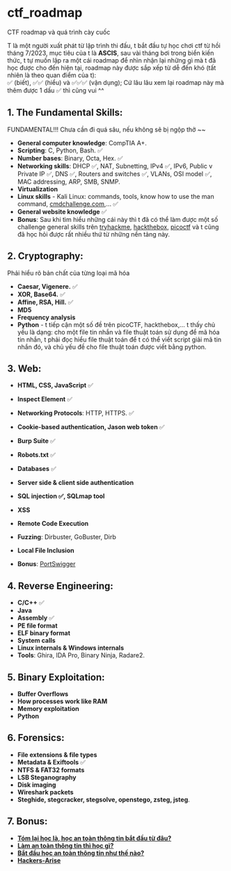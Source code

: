# ctf_roadmap
CTF roadmap và quá trình cày cuốc

T là một người xuất phát từ lập trình thi đấu, t bắt đầu tự học chơi ctf từ hồi tháng 7/2023, mục tiêu của t là **ASCIS**, sau vài tháng bơi trong biển kiến thức, t tự muốn lập ra một cái roadmap để nhìn nhận lại những gì mà t đã học được cho đến hiện tại, roadmap này được sắp xếp từ dễ đến khó (tất nhiên là theo quan điểm của t):   
✅ (biết), ✅✅ (hiểu) và ✅✅✅ (vận dụng);
Cứ lâu lâu xem lại roadmap này mà thêm được 1 dấu ✅ thì cũng vui ^^

## 1. The Fundamental Skills:
FUNDAMENTAL!!! Chưa cần đi quá sâu, nếu không sẽ bị ngộp thở ~~
- **General computer knowledge**: CompTIA A+.
- **Scripting**: C, Python, Bash. ✅
- **Number bases**: Binary, Octa, Hex. ✅
- **Networking skills**: DHCP ✅, NAT, Subnetting, IPv4 ✅, IPv6, Public v Private IP ✅, DNS ✅, Routers and switches ✅, VLANs, OSI model ✅, MAC addressing, ARP, SMB, SNMP.
- **Virtualization**
- **Linux skills** - Kali Linux: commands, tools, know how to use the man command, [cmdchallenge.com](https://cmdchallenge.com),... ✅
- **General website knowledge** ✅
- **Bonus**: Sau khi tìm hiểu những cái này thì t đã có thể làm được một số challenge general skills trên [tryhackme](https://tryhackme.com/), [hackthebox](https://academy.hackthebox.com/), [picoctf](https://picoctf.org/) và t cũng đã học hỏi được rất nhiều thứ từ những nền tảng này.

## 2. Cryptography:
Phải hiểu rõ bản chất của từng loại mã hóa
- **Caesar, Vigenere.** ✅
- **XOR, Base64.** ✅
- **Affine, RSA, Hill.** ✅
- **MD5**
- **Frequency analysis**
- **Python** - t tiếp cận một số đề trên picoCTF, hackthebox,... t thấy chủ yếu là dạng: cho một file tin nhắn và file thuật toán sử dụng để mã hóa tin nhắn, t phải đọc hiểu file thuật toán để t có thể viết script giải mã tin nhắn đó, và chủ yếu đề cho file thuật toán được viết bằng python.

## 3. Web:
- **HTML, CSS, JavaScript** ✅
- **Inspect Element** ✅
- **Networking Protocols**: HTTP, HTTPS. ✅
- **Cookie-based authentication, Jason web token** ✅
- **Burp Suite** ✅
- **Robots.txt** ✅
- **Databases** ✅
- **Server side & client side authentication**
- **SQL injection ✅, SQLmap tool**
- **XSS**
- **Remote Code Execution**
- **Fuzzing**: Dirbuster, GoBuster, Dirb
- **Local File Inclusion**

- **Bonus**: [PortSwigger](https://portswigger.net/web-security)

## 4. Reverse Engineering:
- **C/C++** ✅
- **Java**
- **Assembly** ✅
- **PE file format**
- **ELF binary format**
- **System calls**
- **Linux internals & Windows internals**
- **Tools**: Ghira, IDA Pro, Binary Ninja, Radare2.

## 5. Binary Exploitation:
- **Buffer Overflows**
- **How processes work like RAM**
- **Memory exploitation**
- **Python**

## 6. Forensics: 
- **File extensions & file types**
- **Metadata & Exiftools** ✅
- **NTFS & FAT32 formats**
- **LSB Steganography**
- **Disk imaging**
- **Wireshark packets**
- **Steghide, stegcracker, stegsolve, openstego, zsteg, jsteg**.

## 7. Bonus:
- **[Tóm lại học là, học an toàn thông tin bắt đầu từ đâu?](https://blog.cyberjutsu.io/2021/08/09/hoc-an-toan-thong-tin/)** 
- **[Làm an toàn thông tin thì học gì?](https://vnhacker.substack.com/p/lam-toan-thong-tin-thi-hoc-gi)**
- **[Bắt đầu học an toàn thông tin như thế nào?](https://l4w.io/2017/07/bat-dau-hoc-an-toan-thong-tin-nhu-the-nao/)**
- **[Hackers-Arise](https://www.hackers-arise.com/)**
